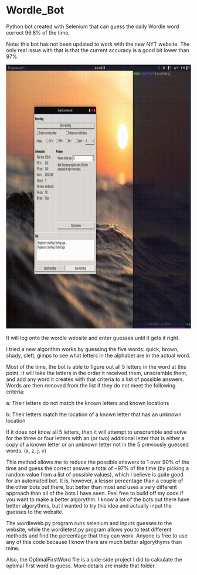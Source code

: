 # Wordle_Bot
Python bot created with Selenium that can guess the daily Wordle word correct 96.8% of the time.

Note: this bot has not been updated to work with the new NYT website. The only real issue with that is that the current accuracy is a good bit lower than 97%

</img>
<img src = "wordle.gif", alt = "wordle", height = "720">

It will log onto the wordle website and enter guesses until it gets it right.

I tried a new algorithm works by guessing the five words: quick, brown, shady, cleft, gimps to see what letters in the alphabet are in the actual word.

Most of the time, the bot is able to figure out all 5 letters in the word at this point. It will take the letters in the order it received them, unscramble them, and add any word it creates with that criteria to a list of possible answers. Words are then removed from the list if they do not meet the following criteria:

a: Their letters do not match the known letters and known locations

b: Their letters match the location of a known letter that has an unknown location

If it does not know all 5 letters, then it will attempt to unscramble and solve for the three or four letters with an (or two) additional letter that is either a copy of a known letter or an unknown letter not in the 5 previously guessed words. (x, z, j, v) 

This method allows me to reduce the possible answers to 1 over 90% of the time and guess the correct answer a total of ~97% of the time (by picking a random value from a list of possible values), which I believe is quite good for an automated bot. It is, however, a lesser percentage than a couple of the other bots out there, but better than most and uses a very different approach than all of the bots I have seen. Feel free to build off my code if you want to make a better algorythm. I know a lot of the bots out there have better algorythms, but I wanted to try this idea and actually input the guesses to the website.

The wordleweb.py program runs selenium and inputs guesses to the website, while the wordletest.py program allows you to test different methods and find the percentage that they can work. Anyone is free to use any of this code because I know there are much better algorythyms than mine.

Also, the OptimalFirstWord file is a side-side project I did to calculate the optimal first word to guess. More details are inside that folder.
